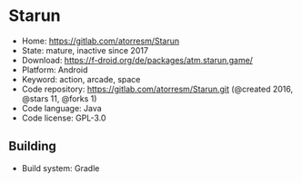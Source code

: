 # Starun

- Home: https://gitlab.com/atorresm/Starun
- State: mature, inactive since 2017
- Download: https://f-droid.org/de/packages/atm.starun.game/
- Platform: Android
- Keyword: action, arcade, space
- Code repository: https://gitlab.com/atorresm/Starun.git (@created 2016, @stars 11, @forks 1)
- Code language: Java
- Code license: GPL-3.0

## Building

- Build system: Gradle
